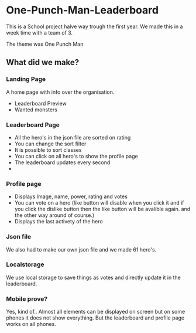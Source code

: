 # One-Punch-Man-Leaderboard

This is a School project halve way trough the first year.
We made this in a week time with a team of 3.

The theme was One Punch Man

## What did we make?

### Landing Page
A home page with info over the organisation.
- Leaderboard Preview
- Wanted monsters

### Leaderboard Page
- All the hero's in the json file are sorted on rating
- You can change the sort filter
- It is possible to sort classes
- You can click on all hero's to show the profile page
- The leaderboard updates every second
- 

### Profile page
- Displays Image, name, power, rating and votes
- You can vote on a hero (like button will disable when you click it and if you click the dislike button then the like button will be avalible again. and the other way around of course.)
- Displays the last activety of the hero

### Json file
We also had to make our own json file and we made 61 hero's.

### Localstorage
We use local storage to save things as votes and directly update it in the leaderboard.

### Mobile prove?
Yes, kind of..
Almost all elements can be displayed on screen but on some phones it does not show everything.
But the leaderboard and profile page works on all phones.